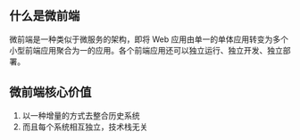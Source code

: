 ## 什么是微前端

微前端是一种类似于微服务的架构，即将 Web 应用由单一的单体应用转变为多个小型前端应用聚合为一的应用。各个前端应用还可以独立运行、独立开发、独立部署。

## 微前端核心价值

1. 以一种增量的方式去整合历史系统
2. 而且每个系统相互独立，技术栈无关
